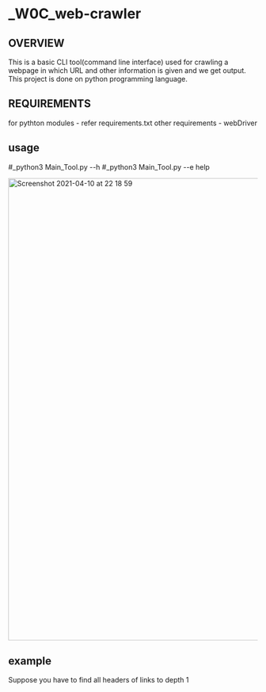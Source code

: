 # _W0C_web-crawler
OVERVIEW
-
This is a basic CLI tool(command line interface) used for crawling a webpage in which URL and other information is given and we get output.
This project is done on python programming language.

REQUIREMENTS
-
for pythton modules - refer requirements.txt
other requirements - webDriver

usage
-
#_python3 Main_Tool.py --h
#_python3 Main_Tool.py --e help

<img width="933" alt="Screenshot 2021-04-10 at 22 18 59" src="https://user-images.githubusercontent.com/79151737/114277884-c21efc00-9a4a-11eb-81ce-ea7bf657ba36.png">

example
-
Suppose you have to find all headers of links to depth 1


